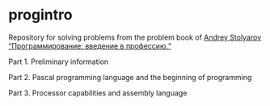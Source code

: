 # progintro
Repository for solving problems from the problem book of [Andrey Stolyarov](http://stolyarov.info) [“Программирование: введение в профессию.“](http://www.stolyarov.info/static/pdf/progintro_taskbook.pdf)

Part 1. Preliminary information

Part 2. Pascal programming language and the beginning of programming

Part 3. Processor capabilities and assembly language
